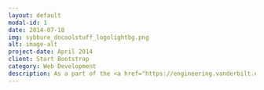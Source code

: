 ```yaml
---
layout: default
modal-id: 1
date: 2014-07-18
img: sybbure_docoolstuff_logolightbg.png
alt: image-alt
project-date: April 2014
client: Start Bootstrap
category: Web Development
description: As a part of the <a href="https://engineering.vanderbilt.edu/bio/christina-marasco">Marasco Biomedical Laboratory</a>, I am developing a portable, noninvasive physiological sensor to detect markers of disease in low resource settings. I’m designing microcontroller firmware (in C++), a CAD 3D printed test environment, power system, and hardware filters for signal processing for a working prototype. I also write code (C++, Matlab) to observe, collect, and analyze serial data to give simple readouts. Lastly, I’m maintaining and LTSpice model and git repository for the project.
---
```

